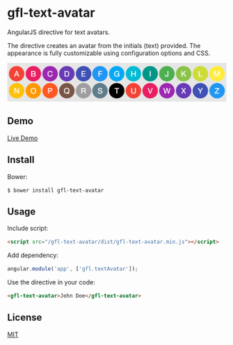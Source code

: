 # gfl-text-avatar

AngularJS directive for text avatars.

The directive creates an avatar from the initials (text) provided.
The appearance is fully customizable using configuration options and CSS.

![Example](https://github.com/thomasmalm/gfl-examples/blob/master/gfl-text-avatar/default-example.png)

## Demo

[Live Demo](http://goldfishlab.com/examples/gfl-text-avatar/)

## Install

Bower:
```
$ bower install gfl-text-avatar
```

## Usage

Include script:
```html
<script src="/gfl-text-avatar/dist/gfl-text-avatar.min.js"></script>
```

Add dependency:
```js
angular.module('app', ['gfl.textAvatar']);
```

Use the directive in your code:
```html
<gfl-text-avatar>John Doe</gfl-text-avatar>
```

## License

[MIT](https://github.com/thomasmalm/gfl-text-avatar/blob/master/LICENSE)
